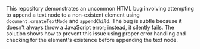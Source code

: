 This repository demonstrates an uncommon HTML bug involving attempting to append a text node to a non-existent element using `document.createTextNode` and `appendChild`. The bug is subtle because it doesn't always throw a JavaScript error; instead, it silently fails.  The solution shows how to prevent this issue using proper error handling and checking for the element's existence before appending the text node.